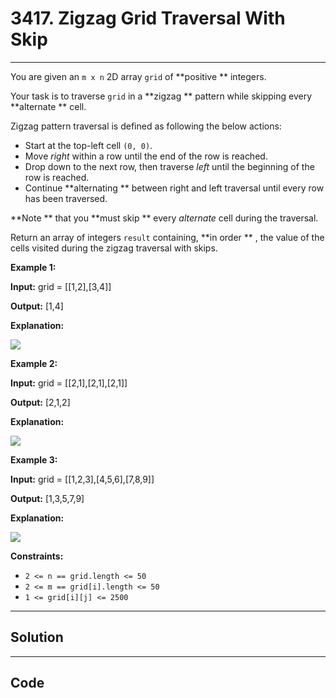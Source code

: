 # 3417. Zigzag Grid Traversal With Skip

---

You are given an `m x n` 2D array `grid` of **positive ** integers.

Your task is to traverse `grid` in a **zigzag ** pattern while skipping every **alternate ** cell.

Zigzag pattern traversal is defined as following the below actions:

  * Start at the top-left cell `(0, 0)`.
  * Move _right_ within a row until the end of the row is reached.
  * Drop down to the next row, then traverse _left_ until the beginning of the row is reached.
  * Continue **alternating ** between right and left traversal until every row has been traversed.



**Note ** that you **must skip ** every _alternate_ cell during the traversal.

Return an array of integers `result` containing, **in order ** , the value of the cells visited during the zigzag traversal with skips.

 

**Example 1:**

**Input:** grid = [[1,2],[3,4]]

**Output:** [1,4]

**Explanation:**

**![](https://assets.leetcode.com/uploads/2024/11/23/4012_example0.png)**

**Example 2:**

**Input:** grid = [[2,1],[2,1],[2,1]]

**Output:** [2,1,2]

**Explanation:**

![](https://assets.leetcode.com/uploads/2024/11/23/4012_example1.png)

**Example 3:**

**Input:** grid = [[1,2,3],[4,5,6],[7,8,9]]

**Output:** [1,3,5,7,9]

**Explanation:**

![](https://assets.leetcode.com/uploads/2024/11/23/4012_example2.png)

 

**Constraints:**

  * `2 <= n == grid.length <= 50`
  * `2 <= m == grid[i].length <= 50`
  * `1 <= grid[i][j] <= 2500`

---

## Solution



---

## Code
```python


```